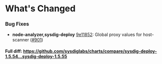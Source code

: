 # What's Changed

### Bug Fixes
- **node-analyzer,sysdig-deploy** [9e11852](https://github.com/sysdiglabs/charts/commit/9e118521c490c788ca6053b513f281d09a7f9ccd): Global proxy values for host-scanner ([#901](https://github.com/sysdiglabs/charts/issues/901))

#### Full diff: https://github.com/sysdiglabs/charts/compare/sysdig-deploy-1.5.54...sysdig-deploy-1.5.55
